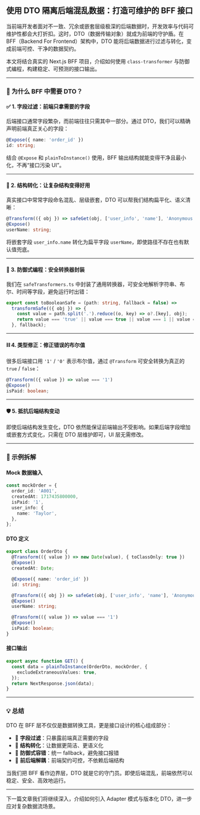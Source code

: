 ## 使用 DTO 隔离后端混乱数据：打造可维护的 BFF 接口

当前端开发者面对不一致、冗余或嵌套层级极深的后端数据时，开发效率与代码可维护性都会大打折扣。这时，DTO（数据传输对象）就成为前端的守护盾。在 BFF（Backend For Frontend）架构中，DTO 能将后端数据进行过滤与转化，变成前端可控、干净的数据契约。

本文将结合真实的 Next.js BFF 项目，介绍如何使用 `class-transformer` 与防御式编程，构建稳定、可预测的接口输出。

---

### 🧩 为什么 BFF 中需要 DTO？

#### ✅ 1. 字段过滤：前端只拿需要的字段

后端接口通常字段繁杂，而前端往往只需其中一部分。通过 DTO，我们可以精确声明前端真正关心的字段：

```ts
@Expose({ name: 'order_id' })
id: string;
```

结合 `@Expose` 和 `plainToInstance()` 使用，BFF 输出结构就能变得干净且最小化，不再“接口污染 UI”。

---

#### 🔀 2. 结构转化：让复杂结构变得好用

真实接口中常常字段命名混乱、层级嵌套，DTO 可以帮我们结构扁平化、语义清晰：

```ts
@Transform(({ obj }) => safeGet(obj, ['user_info', 'name'], 'Anonymous'))
@Expose()
userName: string;
```

将嵌套字段 `user_info.name` 转化为扁平字段 `userName`，即使路径不存在也有默认值兜底。

---

#### 🧯 3. 防御式编程：安全转换器封装

我们在 `safeTransformers.ts` 中封装了通用转换器，可安全地解析字符串、布尔、时间等字段，避免运行时出错：

```ts
export const toBooleanSafe = (path: string, fallback = false) =>
  transformSafe(({ obj }) => {
    const value = path.split('.').reduce((o, key) => o?.[key], obj);
    return value === 'true' || value === true || value === 1 || value === '1';
  }, fallback);
```

---

#### ⛓ 4. 类型修正：修正错误的布尔值

很多后端接口用 `'1'` / `'0'` 表示布尔值，通过 `@Transform` 可安全转换为真正的 `true` / `false`：

```ts
@Transform(({ value }) => value === '1')
@Expose()
isPaid: boolean;
```

---

#### 🛡 5. 抵抗后端结构变动

即使后端结构发生变化，DTO 依然能保证前端输出不受影响。如果后端字段增加或嵌套方式变化，只需在 DTO 层维护即可，UI 层无需修改。

---

### 📁 示例拆解

#### Mock 数据输入

```ts
const mockOrder = {
  order_id: 'A001',
  createdAt: 1717435800000,
  isPaid: '1',
  user_info: {
    name: 'Taylor',
  },
};
```

#### DTO 定义

```ts
export class OrderDto {
  @Transform(({ value }) => new Date(value), { toClassOnly: true })
  @Expose()
  createdAt: Date;

  @Expose({ name: 'order_id' })
  id: string;

  @Transform(({ obj }) => safeGet(obj, ['user_info', 'name'], 'Anonymous'))
  @Expose()
  userName: string;

  @Transform(({ value }) => value === '1')
  @Expose()
  isPaid: boolean;
}
```

#### 接口输出

```ts
export async function GET() {
  const data = plainToInstance(OrderDto, mockOrder, {
    excludeExtraneousValues: true,
  });
  return NextResponse.json(data);
}
```

---

### 💡 总结

DTO 在 BFF 层不仅仅是数据转换工具，更是接口设计的核心组成部分：

* 🧹 **字段过滤**：只暴露前端真正需要的字段
* 🔄 **结构转化**：让数据更简洁、更语义化
* 🧯 **防御式容错**：统一 fallback，避免接口报错
* 🔗 **前后端解耦**：前端契约可控，不依赖后端结构

当我们把 BFF 看作边界层，DTO 就是它的守门员。即使后端混乱，前端依然可以稳定、安全、高效地运行。

---

下一篇文章我们将继续深入，介绍如何引入 Adapter 模式与版本化 DTO，进一步应对复杂数据流场景。

